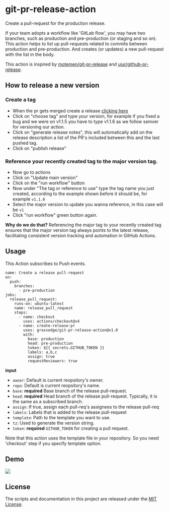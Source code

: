 # git-pr-release-action

Create a pull-request for the production release.

If your team adopts a workflow like 'GitLab flow', you may have two branches, such as production and pre-production (or staging and so on).
This action helps to list up pull-requests related to commits between production and pre-production. And creates (or updates) a new pull-request with the list in the body.

This action is inspired by [motemen/git-pr-release](https://github.com/motemen/git-pr-release) and [uiur/github-pr-release](https://github.com/uiur/github-pr-release).

## How to release a new version

### Create a tag
- When the pr gets merged create a release [clicking here](https://github.com/SplashThat/git-pr-release-action/releases/new)
- Click on "choose tag" and type your version, for example if you fixed a bug and we were on v1.1.5 you have to type v1.1.6 as we follow semver for versioning our action.
- Click on "generate release notes", this will automatically add on the release description a list of the PR's included between this and the last pushed tag.
- Click on "publish release"

### Reference your recently created tag to the major version tag.

- Now go to actions
- Click on "Update main version"
- Click on the "run workflow" button
- Now under "The tag or reference to use" type the tag name you just created, according to the example shown before it should be, for example `v1.1.6`
- Select the major version to update you wanna reference, in this case will be `v1`
- Click "run workflow" green button again.


**Why do we do that?**
Referencing the major tag to your recently created tag ensures that the major version tag always points to the latest release, facilitating consistent version tracking and automation in GitHub Actions.

## Usage

This Action subscribes to Push events.

```workflow
name: Create a release pull-request
on:
  push:
    branches:
      - pre-production
jobs:
  release_pull_request:
    runs-on: ubuntu-latest
    name: release_pull_request
    steps:
      - name: checkout
        uses: actions/checkout@v4
      - name: create-release-pr
        uses: grassedge/git-pr-release-action@v1.0
        with:
          base: production
          head: pre-production
          token: ${{ secrets.GITHUB_TOKEN }}
          labels: a,b,c
          assign: true
          requestReviewers: true
```

**input**

- `owner`: Default is current reopsitory's owner.
- `repo`: Default is current reopsitory's name.
- `base`: **required** Base branch of the release pull-request.
- `head`: **required** Head branch of the release pull-request. Typically, it is the same as a subscribed branch.
- `assign`: If true, assign each pull-req's assignees to the release pull-req
- `labels`: Labels that is added to the release pull-request
- `template`: Path to the template you want to use.
- `tz`: Used to generate the version string.
- `token`: **required** `GITHUB_TOKEN` for creating a pull request.

Note that this action uses the template file in your repository. So you need 'checkout' step if you specify template option.

## Demo

![](./docs/screenshot.png)

## License

The scripts and documentation in this project are released under the [MIT License](LICENSE).
